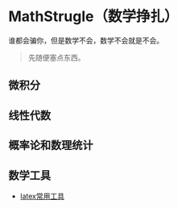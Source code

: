 # MathStrugle（数学挣扎）

谁都会骗你，但是数学不会，数学不会就是不会。

> 先随便塞点东西。

## 微积分

## 线性代数

## 概率论和数理统计

## 数学工具

- [latex常用工具](数学工具/Latex常用公式.md)
